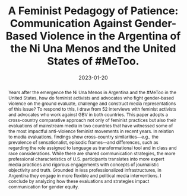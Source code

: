 ---
title: "A Feminist Pedagogy of Patience: Communication Against Gender-Based Violence in the Argentina of the Ni Una Menos and the United States of #MeToo."
date: 2023-01-20
authors: ["María Celeste Wagner"]
publication_types: ["3"]
abstract: "Years after the emergence the Ni Una Menos in Argentina and the #MeToo in the United States, how do feminist activists and advocates who fight gender-based violence on the ground evaluate, challenge and construct media representations of this issue? To respond to this, I draw from 52 interviews with feminist activists and advocates who work against GBV in both countries. This paper adopts a cross-country comparative approach not only of feminist practices but also their evaluations of mainstream media in two countries that have witnessed some of the most impactful anti-violence feminist movements in recent years. In relation to media evaluations, findings show cross-country similarities—e.g., the prevalence of sensationalist, episodic frames—and differences, such as regarding the role assigned to language as transformational tool and in class and race considerations. While there are shared communication strategies, the more professional characteristics of U.S. participants translates into more expert media practices and rigorous engagements with concepts of journalistic objectivity and truth. Grounded in less professionalized infrastructures, in Argentina they engage in more flexible and political media interventions. I conclude by analyzing how these evaluations and strategies impact communication for gender equity."
featured: true
image:
  preview_only: true
publication: "Work in Progress"
---
